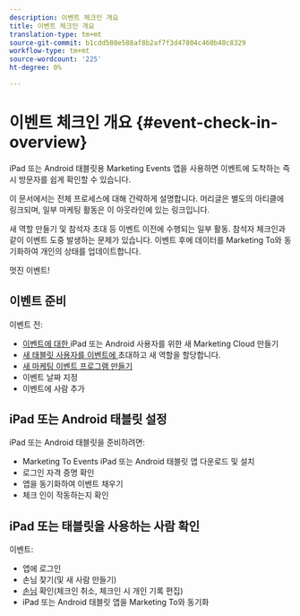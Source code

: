 ```yaml
---
description: 이벤트 체크인 개요
title: 이벤트 체크인 개요
translation-type: tm+mt
source-git-commit: b1cdd508e588af8b2af7f3d47804c460b48c8329
workflow-type: tm+mt
source-wordcount: '225'
ht-degree: 0%

---
```



# 이벤트 체크인 개요 {#event-check-in-overview}

iPad 또는 Android 태블릿용 Marketing Events 앱을 사용하면 이벤트에 도착하는 즉시 방문자를 쉽게 확인할 수 있습니다.

이 문서에서는 전체 프로세스에 대해 간략하게 설명합니다. 머리글은 별도의 아티클에 링크되며, 일부 마케팅 활동은 이 아웃라인에 있는 링크입니다.

새 역할 만들기 및 참석자 초대 등 이벤트 이전에 수행되는 일부 활동. 참석자 체크인과 같이 이벤트 도중 발생하는 문제가 있습니다. 이벤트 후에 데이터를 Marketing To와 동기화하여 개인의 상태를 업데이트합니다.

멋진 이벤트!

## 이벤트 준비

이벤트 전:

* [이벤트에 대한 ](/help/marketo/product-docs/core-marketo-concepts/mobile-apps/event-check-in/grant-users-access-to-the-check-in-app.md) iPad 또는 Android 사용자를 위한 새 Marketing Cloud 만들기
* [새 태블릿 사용자를 이벤트에 ](/help/marketo/product-docs/core-marketo-concepts/mobile-apps/event-check-in/grant-users-access-to-the-check-in-app.md) 초대하고 새 역할을 할당합니다.
* [새 마케팅 이벤트 프로그램 만들기](/help/marketo/product-docs/demand-generation/events/understanding-events/create-a-new-event-program.md)
* 이벤트 날짜 지정
* 이벤트에 사람 추가

## iPad 또는 Android 태블릿 설정

iPad 또는 Android 태블릿을 준비하려면:

* Marketing To Events iPad 또는 Android 태블릿 앱 다운로드 및 설치
* 로그인 자격 증명 확인
* 앱을 동기화하여 이벤트 채우기
* 체크 인이 작동하는지 확인

## iPad 또는 태블릿을 사용하는 사람 확인

이벤트:

* 앱에 로그인
* 손님 찾기(및 새 사람 만들기)
* [손님](/help/marketo/product-docs/core-marketo-concepts/mobile-apps/event-check-in/check-people-into-your-event-from-your-tablet.md)  확인(체크인 취소, 체크인 시 개인 기록 편집)
* iPad 또는 Android 태블릿 앱을 Marketing To와 동기화
